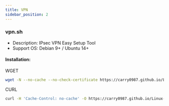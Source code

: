 ```yaml
---
title: VPN
sidebar_position: 2
---
```


### vpn.sh
- Description: IPsec VPN Easy Setup Tool
- Support OS: Debian 9+ / Ubuntu 14+

#### Installation:
WGET
``` bash
wget -N --no-cache --no-check-certificate https://carry0987.github.io/Linux-Note/data/Proxy/VPN/vpn.sh && chmod +x vpn.sh && bash vpn.sh
```
CURL
```bash
curl -H 'Cache-Control: no-cache' -O https://carry0987.github.io/Linux-Note/data/Proxy/VPN/vpn.sh && chmod +x vpn.sh && bash vpn.sh
```
